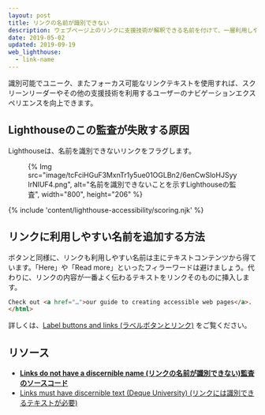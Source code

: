 ```yaml
---
layout: post
title: リンクの名前が識別できない
description: ウェブページ上のリンクに支援技術が解釈できる名前を付けて、一層利用しやすくする方法を学びます。
date: 2019-05-02
updated: 2019-09-19
web_lighthouse:
  - link-name
---
```


識別可能でユニーク、またフォーカス可能なリンクテキストを使用すれば、スクリーンリーダーやその他の支援技術を利用するユーザーのナビゲーションエクスペリエンスを向上できます。

## Lighthouseのこの監査が失敗する原因

Lighthouseは、名前を識別できないリンクをフラグします。

<figure>{% Img src="image/tcFciHGuF3MxnTr1y5ue01OGLBn2/6enCwSloHJSyylrNIUF4.png", alt="名前を識別できないことを示すLighthouseの監査", width="800", height="206" %}</figure>

{% include 'content/lighthouse-accessibility/scoring.njk' %}

## リンクに利用しやすい名前を追加する方法

ボタンと同様に、リンクも利用しやすい名前は主にテキストコンテンツから得ています。「Here」や「Read more」といったフィラーワードは避けましょう。代わりに、リンクの内容が一番よく伝わるテキストをリンクそのものに挿入します。

```html
Check out <a href="…">our guide to creating accessible web pages</a>.
</html>
```

詳しくは、[Label buttons and links (ラベルボタンとリンク)](/labels-and-text-alternatives#label-buttons-and-links) をご覧ください。

## リソース

- [**Links do not have a discernible name (リンクの名前が識別できない)**監査のソースコード****](https://github.com/GoogleChrome/lighthouse/blob/master/lighthouse-core/audits/accessibility/link-name.js)
- [Links must have discernible text (Deque University) (リンクには識別できるテキストが必要)](https://dequeuniversity.com/rules/axe/3.3/link-name)
